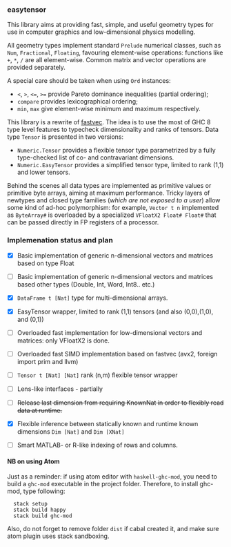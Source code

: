 ### easytensor

This library aims at providing fast, simple, and useful geometry types for use in computer graphics and low-dimensional physics modelling.

All geometry types implement standard `Prelude` numerical classes, such as `Num`, `Fractional`, `Floating`,
favouring element-wise operations:
functions like `+`, `*`, `/` are all element-wise. 
Common matrix and vector operations are provided separately.

A special care should be taken when using `Ord` instances:

 * `<`, `>`, `<=`, `>=` provide Pareto dominance inequalities (partial ordering);
 * `compare` provides  lexicographical ordering;
 * `min`, `max` give element-wise minimum and maximum respectively.


This library is a rewrite of [fastvec](https://github.com/achirkin/fastvec).
The idea is to use the most of GHC 8 type level features to typecheck dimensionality and ranks of tensors.
Data type `Tensor` is presented in two versions:

 * `Numeric.Tensor` provides a flexible tensor type parametrized by a fully type-checked list of co- and contravariant dimensions.
 * `Numeric.EasyTensor` provides a simplified tensor type, limited to rank (1,1) and lower tensors.

Behind the scenes all data types are implemented as primitive values or primitive byte arrays, aiming at maximum performance.
Tricky layers of newtypes and closed type families (*which are not exposed to a user*) allow some kind of ad-hoc polymorphism:
for example, `Vector t n` implemented as `ByteArray#` is overloaded by a specialized `VFloatX2 Float# Float#` that can be passed directly in FP registers of a processor.

### Implemenation status and plan

  - [x] Basic implementation of generic n-dimensional vectors and matrices based on type Float
  - [ ] Basic implementation of generic n-dimensional vectors and matrices based other types (Double, Int, Word, Int8.. etc.)
  - [x] `DataFrame t [Nat]` type for multi-dimensional arrays.
  - [x] EasyTensor wrapper, limited to rank (1,1) tensors (and also (0,0),(1,0), and (0,1))
  - [ ] Overloaded fast implementation for low-dimensional vectors and matrices: only VFloatX2 is done.
  - [ ] Overloaded fast SIMD implementation based on fastvec (avx2, foreign import prim and llvm)
  - [ ] `Tensor t [Nat] [Nat]` rank (n,m) flexible tensor wrapper
  - [ ] Lens-like interfaces - partially
  - [ ] ~~Release last dimension from requiring KnownNat in order to flexibly read data at runtime.~~
  - [x] Flexible inference between statically known and runtime known dimensions `Dim [Nat]` and `Dim [XNat]`
  - [ ] Smart MATLAB- or R-like indexing of rows and columns.


#### NB on using Atom

Just as a reminder:
if using atom editor with `haskell-ghc-mod`, you need to build a `ghc-mod` executable
in the project folder.
Therefore, to install ghc-mod, type following:
```
  stack setup
  stack build happy
  stack build ghc-mod
```
Also, do not forget to remove folder `dist` if cabal created it,
and make sure atom plugin uses stack sandboxing.
